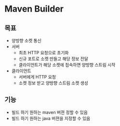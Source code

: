 # Maven Builder

## 목표
- 양방향 소켓 통신
- 서버
    * 최초 HTTP 요청으로 초기화
    * 신규 포트로 소켓 만들고 해당 정보 전달
    * 클라이언트가 해당 소켓에 접속하면 양방향 스트림 시작
- 클라이언트
    * 서버에게 HTTP 요청
    * 소켓 정보 받고 양방향 스트림 소켓 생성

## 기능
- 빌드 하기 원하는 maven 버젼 정할 수 있음
- 빌드 하기 원하는 java 버젼을 지정할 수 있음
